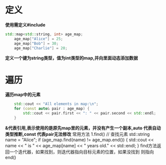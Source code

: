# 定义
**使用需定义#include <map>**
```cpp
std::map<std::string, int> age_map;
    age_map["Alice"] = 25;
    age_map["Bob"] = 30;
    age_map["Charlie"] = 20;
```
**定义一个键为string类型，值为int类型的map,并向里面动态添加数据**

# 遍历
**遍历map中的元素**
```cpp
    std::cout << "All elements in map:\n";
    for (const auto& pair : age_map) {
        std::cout << pair.first << ": " << pair.second << std::endl;
    }
```
**&代表引用,表示使用的是原先map里的元素，并没有产生一个副本,auto 代表自动类型推断,const 代表pair无法修改**
常用方法
1.find()
// 查找元素
    std::string name = "Alice";
    if (age_map.find(name) != age_map.end()) {
        std::cout << name << " is " << age_map[name] << " years old." << std::endl;
    }
find方法返回一个迭代器，如果找到，则迭代器指向目标元素的位置，如果没找到
则指向end()